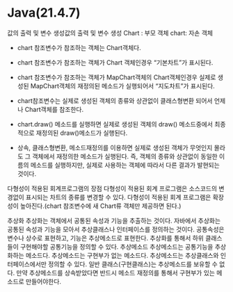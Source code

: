 # Java(21.4.7)
값의 출력 및 변수 생성값의 출력 및 변수 생성
Chart : 부모 객체 chart: 자손 객체
- chart 참조변수가 참조하는 객체는 Chart객체다.
- chart 참조변수가 참조하는 객체가 Chart 객체인경우 “기본차트”가 표시된다.
- chart 참조변수가 참조하는 객체가 MapChart객체의 Chart객체인경우 실제로 생성된 MapChart객체의 재정의된 메소드가 실행되어서 “지도차트”가 표시된다. 

- chart참조변수는 실제로 생성된 객체의 종류와 상관없이 클래스형변환 되어서 언제나 Chart객체를 참조한다. 
- chart.draw() 메소드를 실행하면 실제로 생성된 객체의 draw() 메소드중에서 최종적으로 재정의된 draw()메소드가  실행된다.

- 상속, 클래스형변환, 메소드재정의를 이용하면 실제로 생성된 객체가 무엇인지 몰라도 그 객체에서 재정의한 메소드가 실행된다.
즉, 객체의 종류와 상관없이 동일한 이름의 메소드를 실행하지만, 실제로  사용하는 객체에 따라서 다른 결과가 발현되는 것이다. 

다형성이 적용된 회계프로그램의 장점 
다형성이 적용된 회계 프로그램은 소스코드의 변경없이 표시되는 차트의 종류를 변경할 수 있다.
다형성이 적용된 회계 프로그램은 확장성이 높아진다.(chart 참조변수에 새 Chart류 객체만 제공하면 된다.)

추상화 
추상화는 객체에서 공통된 속성과 기능을 추출하는 것이다.
자바에서 추상화는 공통된 속성과 기능을 모아서 추상클래스나 인터페이스를 정의하는 것이다.
공통속성은 변수나 상수로 표현하고, 기능은 추상메소드로 표현한다.
추상화를 통해서 하위 클래스들이 구현해야할 공통기능을 정의할 수 있다. 
 추상메소드
추상메소드는 공통기능을 추상화하는 메소드다.
추상메소드는 구현부가 없는 메소드다.
추상메소드는 추상클래스와 인터페이스에서만  정의할 수 있다.
일반 클래스(구현클래스)는 추상메소드를 보유할 수 없다.
만약 추상메소드를 상속받았다면 반드시 메소드 재정의를 통해서 구현부가 있는 메소드로 만들어야한다. 

